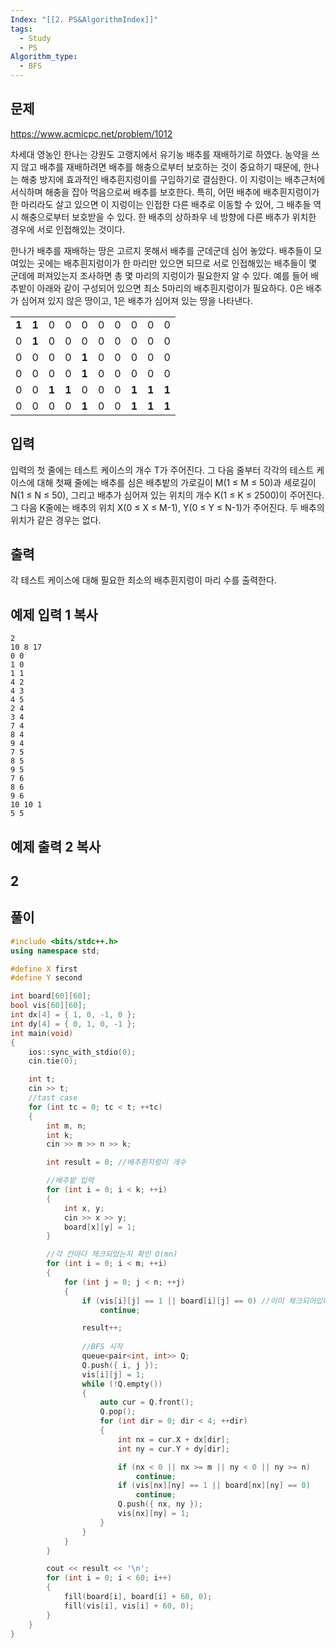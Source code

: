 ```yaml
---
Index: "[[2. PS&AlgorithmIndex]]"
tags:
  - Study
  - PS
Algorithm_type:
  - BFS
---
```


## 문제
https://www.acmicpc.net/problem/1012

차세대 영농인 한나는 강원도 고랭지에서 유기농 배추를 재배하기로 하였다. 농약을 쓰지 않고 배추를 재배하려면 배추를 해충으로부터 보호하는 것이 중요하기 때문에, 한나는 해충 방지에 효과적인 배추흰지렁이를 구입하기로 결심한다. 이 지렁이는 배추근처에 서식하며 해충을 잡아 먹음으로써 배추를 보호한다. 특히, 어떤 배추에 배추흰지렁이가 한 마리라도 살고 있으면 이 지렁이는 인접한 다른 배추로 이동할 수 있어, 그 배추들 역시 해충으로부터 보호받을 수 있다. 한 배추의 상하좌우 네 방향에 다른 배추가 위치한 경우에 서로 인접해있는 것이다.

한나가 배추를 재배하는 땅은 고르지 못해서 배추를 군데군데 심어 놓았다. 배추들이 모여있는 곳에는 배추흰지렁이가 한 마리만 있으면 되므로 서로 인접해있는 배추들이 몇 군데에 퍼져있는지 조사하면 총 몇 마리의 지렁이가 필요한지 알 수 있다. 예를 들어 배추밭이 아래와 같이 구성되어 있으면 최소 5마리의 배추흰지렁이가 필요하다. 0은 배추가 심어져 있지 않은 땅이고, 1은 배추가 심어져 있는 땅을 나타낸다.

|   |   |   |   |   |   |   |   |   |   |
|---|---|---|---|---|---|---|---|---|---|
|**1**|**1**|0|0|0|0|0|0|0|0|
|0|**1**|0|0|0|0|0|0|0|0|
|0|0|0|0|**1**|0|0|0|0|0|
|0|0|0|0|**1**|0|0|0|0|0|
|0|0|**1**|**1**|0|0|0|**1**|**1**|**1**|
|0|0|0|0|**1**|0|0|**1**|**1**|**1**|

## 입력

입력의 첫 줄에는 테스트 케이스의 개수 T가 주어진다. 그 다음 줄부터 각각의 테스트 케이스에 대해 첫째 줄에는 배추를 심은 배추밭의 가로길이 M(1 ≤ M ≤ 50)과 세로길이 N(1 ≤ N ≤ 50), 그리고 배추가 심어져 있는 위치의 개수 K(1 ≤ K ≤ 2500)이 주어진다. 그 다음 K줄에는 배추의 위치 X(0 ≤ X ≤ M-1), Y(0 ≤ Y ≤ N-1)가 주어진다. 두 배추의 위치가 같은 경우는 없다.

## 출력

각 테스트 케이스에 대해 필요한 최소의 배추흰지렁이 마리 수를 출력한다.

## 예제 입력 1 복사

```
2
10 8 17
0 0
1 0
1 1
4 2
4 3
4 5
2 4
3 4
7 4
8 4
9 4
7 5
8 5
9 5
7 6
8 6
9 6
10 10 1
5 5
```

## 예제 출력 2 복사

2
   
---
## 풀이
```cpp
#include <bits/stdc++.h>
using namespace std;

#define X first
#define Y second

int board[60][60];
bool vis[60][60];
int dx[4] = { 1, 0, -1, 0 };
int dy[4] = { 0, 1, 0, -1 };
int main(void)
{
    ios::sync_with_stdio(0);
    cin.tie(0);

    int t;
    cin >> t;
    //tast case
    for (int tc = 0; tc < t; ++tc)
    {
        int m, n;
        int k;
        cin >> m >> n >> k;

        int result = 0; //배추흰지렁이 개수

        //배추밭 입력
        for (int i = 0; i < k; ++i)
        {
            int x, y;
            cin >> x >> y;
            board[x][y] = 1;
        }

        //각 칸마다 체크되었는지 확인 O(mn)
        for (int i = 0; i < m; ++i)
        {
            for (int j = 0; j < n; ++j)
            {
                if (vis[i][j] == 1 || board[i][j] == 0) //이미 체크되어있다면 검사 X
                    continue;

                result++;
                
                //BFS 시작
                queue<pair<int, int>> Q;
                Q.push({ i, j });
                vis[i][j] = 1;
                while (!Q.empty())
                {
                    auto cur = Q.front();
                    Q.pop();
                    for (int dir = 0; dir < 4; ++dir)
                    {
                        int nx = cur.X + dx[dir];
                        int ny = cur.Y + dy[dir];

                        if (nx < 0 || nx >= m || ny < 0 || ny >= n)
                            continue;
                        if (vis[nx][ny] == 1 || board[nx][ny] == 0)
                            continue;
                        Q.push({ nx, ny });
                        vis[nx][ny] = 1;
                    }
                }
            }
        }

        cout << result << '\n';
        for (int i = 0; i < 60; i++)
        {
            fill(board[i], board[i] + 60, 0);
            fill(vis[i], vis[i] + 60, 0);
        }
    }
}
```